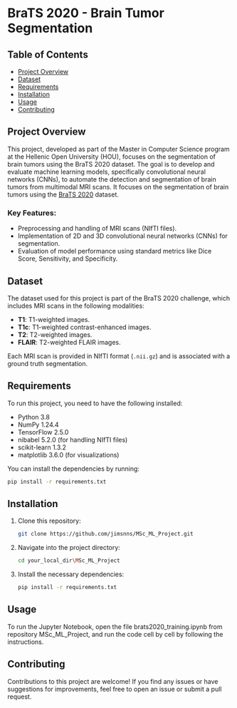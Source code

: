 # BraTS 2020 - Brain Tumor Segmentation

## Table of Contents
- [Project Overview](#project-overview)
- [Dataset](#dataset)
- [Requirements](#requirements)
- [Installation](#installation)
- [Usage](#usage)
- [Contributing](#contributing)

## Project Overview
This project, developed as part of the Master in Computer Science program at the Hellenic Open University (HOU), focuses on the segmentation of brain tumors using the BraTS 2020 dataset. The goal is to develop and evaluate machine learning models, specifically convolutional neural networks (CNNs), to automate the detection and segmentation of brain tumors from multimodal MRI scans. It focuses on the segmentation of brain tumors using the [BraTS 2020](https://www.med.upenn.edu/cbica/brats2020/) dataset.

### Key Features:
- Preprocessing and handling of MRI scans (NIfTI files).
- Implementation of 2D and 3D convolutional neural networks (CNNs) for segmentation.
- Evaluation of model performance using standard metrics like Dice Score, Sensitivity, and Specificity.

## Dataset
The dataset used for this project is part of the BraTS 2020 challenge, which includes MRI scans in the following modalities:
- **T1**: T1-weighted images.
- **T1c**: T1-weighted contrast-enhanced images.
- **T2**: T2-weighted images.
- **FLAIR**: T2-weighted FLAIR images.

Each MRI scan is provided in NIfTI format (`.nii.gz`) and is associated with a ground truth segmentation.

## Requirements
To run this project, you need to have the following installed:
- Python 3.8
- NumPy 1.24.4
- TensorFlow 2.5.0
- nibabel 5.2.0 (for handling NIfTI files)
- scikit-learn 1.3.2
- matplotlib 3.6.0 (for visualizations)

You can install the dependencies by running:
```bash
pip install -r requirements.txt
```

## Installation
1. Clone this repository:
    ```bash
    git clone https://github.com/jimsnns/MSc_ML_Project.git
    ```
2. Navigate into the project directory:
    ```bash
    cd your_local_dir\MSc_ML_Project
    ```
3. Install the necessary dependencies:
    ```bash
    pip install -r requirements.txt
    ```

## Usage
To run the Jupyter Notebook, open the file brats2020_training.ipynb from repository MSc_ML_Project, and run the code cell by cell by following the instructions.

## Contributing
Contributions to this project are welcome! If you find any issues or have suggestions for improvements, feel free to open an issue or submit a pull request.
